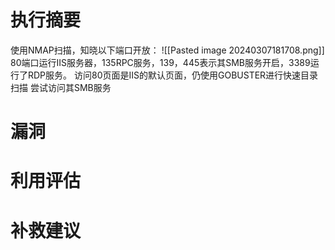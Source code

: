 # 执行摘要
使用NMAP扫描，知晓以下端口开放：
![[Pasted image 20240307181708.png]]
80端口运行IIS服务器，135RPC服务，139，445表示其SMB服务开启，3389运行了RDP服务。
访问80页面是IIS的默认页面，仍使用GOBUSTER进行快速目录扫描
尝试访问其SMB服务
# 漏洞
# 利用评估
# 补救建议
